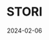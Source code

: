 ---  
layout: startup_page  
title: "STORI"  
id: "storiai.com"  
permalink: "/storistoriai.com02062024/"  
website: "https://storiai.com/"  
funding_round: "Pre-Seed"  
funding_amount: "$500K"  
investors: "500 Global, a group of angel investors"  
about: "STORI is a Georgian martech startup that uses AI to automate the branding and content creation process for agencies and marketing teams. Its platform helps create comprehensive brand identities and distinctive social media posts, addressing challenges like content creation and inter-team communication. STORI's algorithms optimize content generation for each user and platform, increasing efficiency and effectiveness."  
markets: "Martech, AI, Software Development"  
hq: "San Francisco, California, United States"  
founded_year: "2023"  
linkedin: "https://www.linkedin.com/company/storiai"  
twitter: "https://twitter.com/mi_stori"  
instagram: ""  
facebook: "https://www.facebook.com/Stori.MX#_=_"  
crunchbase: "https://www.crunchbase.com/organization/stori-ai?utm_source=linkedin&utm_medium=referral&utm_campaign=linkedin_companies&utm_content=profile_cta_anon&trk=funding_crunchbase"  
pitchbook: "https://pitchbook.com/profiles/company/294878-26"  

date_display: "06-Feb-2024"  
date: "2024-02-06"

# SEO Optimization  
meta_title: "STORI - Pre-Seed Funding ($500K)"  
meta_description: "STORI, STORI is a Georgian martech startup that uses AI to automate the branding and content creation process for agencies and marketing teams. Its platform ..."  
meta_keywords: "STORI, Martech, AI, Software Development, Pre-Seed funding"  
canonical_url: "https://startup.projectstartups.com/storistoriai.com02062024/"  
---